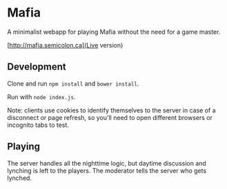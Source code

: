 # Mafia

A minimalist webapp for playing Mafia without the need for a game master.

[http://mafia.semicolon.ca](Live version)

## Development

Clone and run `npm install` and `bower install`.

Run with `node index.js`.

Note: clients use cookies to identify themselves to the server in case of a disconnect or page refresh, so you'll need to open different browsers or incognito tabs to test.

## Playing

The server handles all the nighttime logic, but daytime discussion and lynching is left to the players. The moderator tells the server who gets lynched.